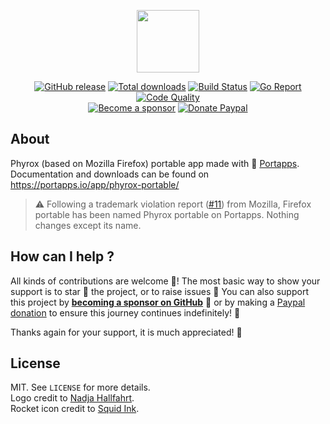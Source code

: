 <p align="center"><a href="https://portapps.io/app/phyrox-portable/" target="_blank"><img width="100" src="https://github.com/portapps/phyrox-portable/blob/master/res/papp.png"></a></p>

<p align="center">
  <a href="https://portapps.io/app/phyrox-portable/#download"><img src="https://img.shields.io/github/release/portapps/phyrox-portable.svg?style=flat-square" alt="GitHub release"></a>
  <a href="https://portapps.io/app/phyrox-portable/#download"><img src="https://img.shields.io/github/downloads/portapps/phyrox-portable/total.svg?style=flat-square" alt="Total downloads"></a>
  <a href="https://travis-ci.com/portapps/phyrox-portable"><img src="https://img.shields.io/travis/com/portapps/phyrox-portable/master.svg?style=flat-square" alt="Build Status"></a>
  <a href="https://goreportcard.com/report/github.com/portapps/phyrox-portable"><img src="https://goreportcard.com/badge/github.com/portapps/phyrox-portable?style=flat-square" alt="Go Report"></a>
  <a href="https://www.codacy.com/app/portapps/phyrox-portable"><img src="https://img.shields.io/codacy/grade/27d28a8f85c246c2b510f3a23f9cbe0a.svg?style=flat-square" alt="Code Quality"></a>
  <br /><a href="https://github.com/sponsors/crazy-max"><img src="https://img.shields.io/badge/sponsor-crazy--max-181717.svg?logo=github&style=flat-square" alt="Become a sponsor"></a>
  <a href="https://www.paypal.me/crazyws"><img src="https://img.shields.io/badge/donate-paypal-00457c.svg?logo=paypal&style=flat-square" alt="Donate Paypal"></a>
</p>

## About

Phyrox (based on Mozilla Firefox) portable app made with 🚀 [Portapps](https://portapps.io).<br />
Documentation and downloads can be found on https://portapps.io/app/phyrox-portable/

> :warning: Following a trademark violation report ([#11](https://github.com/portapps/phyrox-portable/issues/11)) from Mozilla, Firefox portable has been named Phyrox portable on Portapps. Nothing changes except its name.

## How can I help ?

All kinds of contributions are welcome :raised_hands:! The most basic way to show your support is to star :star2: the project, or to raise issues :speech_balloon: You can also support this project by [**becoming a sponsor on GitHub**](https://github.com/sponsors/crazy-max) :clap: or by making a [Paypal donation](https://www.paypal.me/crazyws) to ensure this journey continues indefinitely! :rocket:

Thanks again for your support, it is much appreciated! :pray:

## License

MIT. See `LICENSE` for more details.<br />
Logo credit to [Nadja Hallfahrt](http://blog.artcore-illustrations.de/).<br />
Rocket icon credit to [Squid Ink](http://thesquid.ink).
